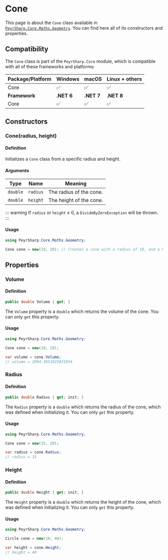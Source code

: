 # Cone

This page is about the `Cone` class available in [`PeyrSharp.Core.Maths.Geometry`](/core/maths/geometry).
You can find here all of its constructors and properties.

## Compatibility

The `Cone` class is part of the `PeyrSharp.Core` module, which is compatible with all of these frameworks and platforms:

| Package/Platform | Windows    | macOS      | Linux + others |
| ---------------- | ---------- | ---------- | -------------- |
| Core             | ✅         | ✅         | ✅             |
| **Framework**    | **.NET 6** | **.NET 7** | **.NET 8**     |
| Core             | ✅         | ✅         | ✅             |

## Constructors

### Cone(radius, height)

#### Definition

Initializes a `Cone` class from a specific radius and height.

#### Arguments

| Type     | Name     | Meaning                 |
| -------- | -------- | ----------------------- |
| `double` | `radius` | The radius of the cone. |
| `double` | `height` | The height of the cone. |

::: warning
If `radius` or `height` ≤ 0, a `DivideByZeroException` will be thrown.
:::

#### Usage

```c#
using PeyrSharp.Core.Maths.Geometry;

Cone cone = new(10, 20); // Creates a cone with a radius of 10, and a height of 20
```

## Properties

### Volume

#### Definition

```c#
public double Volume { get; }
```

The `Volume` property is a `double` which returns the volume of the cone. You can only `get` this property.

#### Usage

```c#
using PeyrSharp.Core.Maths.Geometry;

Cone cone = new(10, 20);

var volume = cone.Volume;
// volume = 2094.3951023931954
```

### Radius

#### Definition

```c#
public double Radius { get; init; }
```

The `Radius` property is a `double` which returns the radius of the cone, which was defined when initializing it. You can only `get` this property.

#### Usage

```c#
using PeyrSharp.Core.Maths.Geometry;

Cone cone = new(15, 20);

var radius = cone.Radius;
// radius = 15
```

### Height

#### Definition

```c#
public double Height { get; init; }
```

The `Height` property is a `double` which returns the height of the cone, which was defined when initializing it. You can only `get` this property.

#### Usage

```c#
using PeyrSharp.Core.Maths.Geometry;

Circle cone = new(10, 40);

var height = cone.Height;
// height = 40
```
